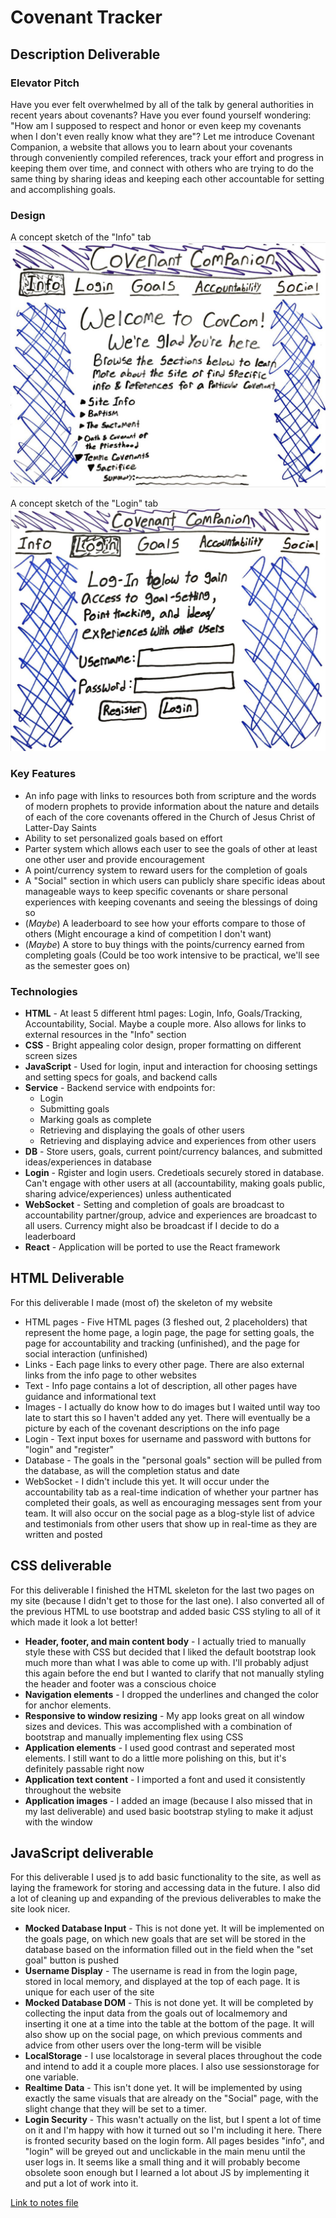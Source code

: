 # Covenant Tracker
## Description Deliverable
### Elevator Pitch
Have you ever felt overwhelmed by all of the talk by general authorities in recent years about covenants? Have you ever found yourself wondering: "How am I supposed to respect and honor or even keep my covenants when I don't even really know what they are"? Let me introduce Covenant Companion, a website that allows you to learn about your covenants through conveniently compiled references, track your effort and progress in keeping them over time, and connect with others who are trying to do the same thing by sharing ideas and keeping each other accountable for setting and accomplishing goals.


### Design
A concept sketch of the "Info" tab
![Not Loading?](https://github.com/ReppinJesusChrist/startup/blob/main/CC_Sketch_1.png "Sketch #1")

A concept sketch of the "Login" tab
![Not Loading?](https://github.com/ReppinJesusChrist/startup/blob/main/CC_Sketch_2.png "Sketch #2")


### Key Features
* An info page with links to resources both from scripture and the words of modern prophets to provide information about the nature and details of each of the core covenants offered in the Church of Jesus Christ of Latter-Day Saints
* Ability to set personalized goals based on effort
* Parter system which allows each user to see the goals of other at least one other user and provide encouragement
* A point/currency system to reward users for the completion of goals
* A "Social" section in which users can publicly share specific ideas about manageable ways to keep specific covenants or share personal experiences with keeping covenants and seeing the blessings of doing so
* (_Maybe_) A leaderboard to see how your efforts compare to those of others (Might encourage a kind of competition I don't want)
* (_Maybe_) A store to buy things with the points/currency earned from completing goals (Could be too work intensive to be practical, we'll see as the semester goes on)

   
### Technologies
* **HTML** - At least 5 different html pages: Login, Info, Goals/Tracking, Accountability, Social. Maybe a couple more. Also allows for links to external resources in the "Info" section     
* **CSS** - Bright appealing color design, proper formatting on different screen sizes
* **JavaScript** - Used for login, input and interaction for choosing settings and setting specs for goals, and backend calls 
* **Service** - Backend service with endpoints for:
  * Login
  * Submitting goals
  * Marking goals as complete
  * Retrieving and displaying the goals of other users
  * Retrieving and displaying advice and experiences from other users 
* **DB** - Store users, goals, current point/currency balances, and submitted ideas/experiences in database 
* **Login** - Rgister and login users. Credetioals securely stored in database. Can't engage with other users at all (accountability, making goals public, sharing advice/experiences) unless authenticated
* **WebSocket** - Setting and completion of goals are broadcast to accountability partner/group, advice and experiences are broadcast to all users. Currency might also be broadcast if I decide to do a leaderboard
* **React** - Application will be ported to use the React framework

## HTML Deliverable
For this deliverable I made (most of) the skeleton of my website

* HTML pages - Five HTML pages (3 fleshed out, 2 placeholders) that represent the home page, a login page, the page for setting goals, the page for accountability and tracking (unfinished), and the page for social interaction (unfinished)
* Links - Each page links to every other page. There are also external links from the info page to other websites
* Text - Info page contains a lot of description, all other pages have guidance and informational text
* Images - I actually do know how to do images but I waited until way too late to start this so I haven't added any yet. There will eventually be a picture by each of the covenant descriptions on the info page
* Login - Text input boxes for username and password with buttons for "login" and "register"
* Database - The goals in the "personal goals" section will be pulled from the database, as will the completion status and date
* WebSocket - I didn't include this yet. It will occur under the accountability tab as a real-time indication of whether your partner has completed their goals, as well as encouraging messages sent from your team. It will also occur on the social page as a blog-style list of advice and testimonials from other users that show up in real-time as they are written and posted 

## CSS deliverable
For this deliverable I finished the HTML skeleton for the last two pages on my site (because I didn't get to those for the last one). I also converted all of the previous HTML to use bootstrap and added basic CSS styling to all of it which made it look a lot better!

* **Header, footer, and main content body** - I actually tried to manually style these with CSS but decided that I liked the default bootstrap look much more than what I was able to come up with. I'll probably adjust this again before the end but I wanted to clarify that not manually styling the header and footer was a conscious choice
* **Navigation elements** - I dropped the underlines and changed the color for anchor elements.
* **Responsive to window resizing** - My app looks great on all window sizes and devices. This was accomplished with a combination of bootstrap and manually implementing flex using CSS
* **Application elements** - I used good contrast and seperated most elements. I still want to do a little more polishing on this, but it's definitely passable right now
* **Application text content** - I imported a font and used it consistently throughout the website
* **Application images** - I added an image (because I also missed that in my last deliverable) and used basic bootstrap styling to make it adjust with the window

## JavaScript deliverable
For this deliverable I used js to add basic functionality to the site, as well as laying the framework for storing and accessing data in the future. I also did a lot of cleaning up and expanding of the previous deliverables to make the site look nicer.

* **Mocked Database Input** - This is not done yet. It will be implemented on the goals page, on which new goals that are set will be stored in the database based on the information filled out in the field when the "set goal" button is pushed
*  **Username Display** - The username is read in from the login page, stored in local memory, and displayed at the top of each page. It is unique for each user of the site
*  **Mocked Database DOM** - This is not done yet. It will be completed by collecting the input data from the goals out of localmemory and inserting it one <tr> at a time into the table at the bottom of the page. It will also show up on the social page, on which previous comments and advice from other users over the long-term will be visible
*  **LocalStorage** - I use localstorage in several places throughout the code and intend to add it a couple more places. I also use sessionstorage for one variable.
*  **Realtime Data** - This isn't done yet. It will be implemented by using exactly the same visuals that are already on the "Social" page, with the slight change that they will be set to a timer.
*  **Login Security** - This wasn't actually on the list, but I spent a lot of time on it and I'm happy with how it turned out so I'm including it here. There is fronted security based on the login form. All pages besides "info", and "login" will be greyed out and unclickable in the main menu until the user logs in. It seems like a small thing and it will probably become obsolete soon enough but I learned a lot about JS by implementing it and put a lot of work into it.

[Link to notes file](notes.md)
